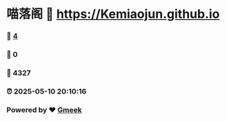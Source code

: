 # 喵落阁 :link: https://Kemiaojun.github.io 
### :page_facing_up: [4](https://Kemiaojun.github.io/tag.html) 
### :speech_balloon: 0 
### :hibiscus: 4327 
### :alarm_clock: 2025-05-10 20:10:16 
### Powered by :heart: [Gmeek](https://github.com/Meekdai/Gmeek)
